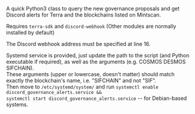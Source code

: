 A quick Python3 class to query the new governance proposals and get Discord alerts for Terra and the blockchains listed on Mintscan.

Requires <code>terra-sdk</code> and <code>discord-webhook</code>
(Other modules are normally installed by default)

The Discord webhook address must be specified at line 16.

Systemd service is provided, just update the path to the script (and Python executable if required), as well as the arguments (e.g. COSMOS DESMOS SIFCHAIN).<br>
These arguments (upper or lowercase, doesn't matter) should match exactly the blockchain's name, i.e. "SIFCHAIN" and not "SIF".<br>
Then move to <code>/etc/systemd/system/</code> and run <code>systemctl enable discord_governance_alerts.service && systemctl start discord_governance_alerts.service</code> -- for Debian-based systems.




